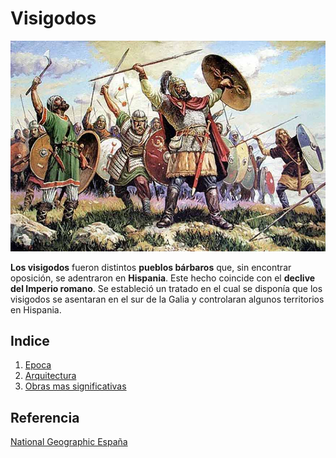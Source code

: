 # Visigodos

![Visigodos](img/visigodos.jpg)

**Los visigodos** fueron distintos **pueblos bárbaros** que, sin encontrar oposición, se
adentraron en **Hispania**. Este hecho coincide con el **declive del Imperio romano**. Se estableció 
un tratado en el cual se disponía que los visigodos se asentaran en el sur de
la Galia y controlaran algunos territorios en Hispania.

## Indice

1. [Epoca](Epoca.md)
2. [Arquitectura](Arquitectura.md)
3. [Obras mas significativas](Obras.md)

## Referencia

[National Geographic España](https://historia.nationalgeographic.com.es/temas/visigodos)

